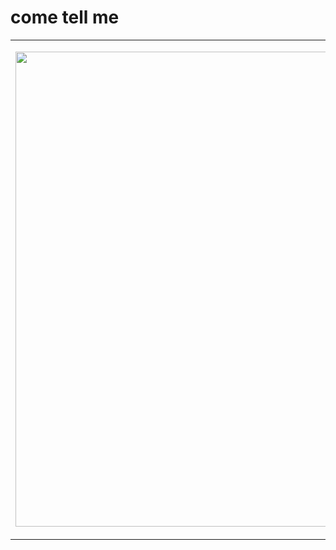 # come tell me
<table>
  <tr>
    <td width="50%"> 
      <p align="center">
       <img src=https://github.com/MozMM/ComeTellMe/blob/main/public/demo/noTouchesDraft.gif height="760">
      </p>
    </td>
    <td width="50%"> 
This is a lil app that lets people interact with (and get rid of) their own words in a playful and cathartic way. </br></br>

I built it with React Native while at Grace Hopper Academy. Its in progress! I challenged myself to write in functional components and hooks, and use CSS for animation. I loved getting to create something that really bubbled up from my creative center. It felt great to have enough facility with coding to actualize something in this medium!</br></br>

Run this on any android device using the Expo SDK. You'll find the needed app, and QR code here:</br>
https://expo.io/@mozmm/projects/ComeTellMe </td>
  </tr>
</table>


